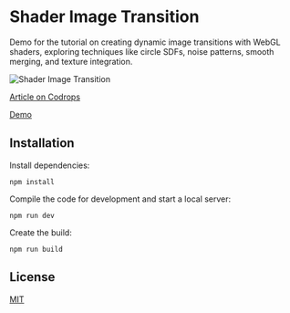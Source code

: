 # Shader Image Transition

Demo for the tutorial on creating dynamic image transitions with WebGL shaders, exploring techniques like circle SDFs, noise patterns, smooth merging, and texture integration.

![Shader Image Transition](https://tympanus.net/codrops/wp-content/uploads/2025/01/imagereveal_feat.png)

[Article on Codrops](https://tympanus.net/codrops/?p=85782)

[Demo](https://tympanus.net/Tutorials/ShaderImageReveal/)

## Installation

Install dependencies:

```
npm install
```

Compile the code for development and start a local server:

```
npm run dev
```

Create the build:

```
npm run build
```

## License
[MIT](LICENSE)
